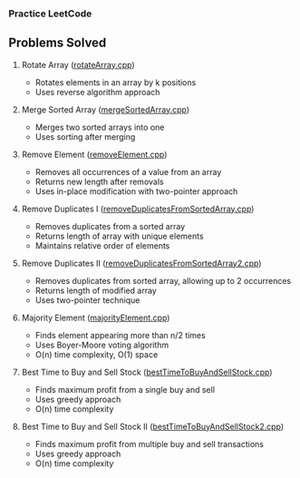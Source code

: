 ### Practice LeetCode
## Problems Solved

1. Rotate Array ([rotateArray.cpp](rotateArray.cpp))
   - Rotates elements in an array by k positions
   - Uses reverse algorithm approach

2. Merge Sorted Array ([mergeSortedArray.cpp](mergeSortedArray.cpp))
   - Merges two sorted arrays into one
   - Uses sorting after merging

3. Remove Element ([removeElement.cpp](removeElement.cpp))
   - Removes all occurrences of a value from an array
   - Returns new length after removals
   - Uses in-place modification with two-pointer approach

4. Remove Duplicates I ([removeDuplicatesFromSortedArray.cpp](removeDuplicatesFromSortedArray.cpp))
   - Removes duplicates from a sorted array
   - Returns length of array with unique elements
   - Maintains relative order of elements

5. Remove Duplicates II ([removeDuplicatesFromSortedArray2.cpp](removeDuplicatesFromSortedArray2.cpp))
   - Removes duplicates from sorted array, allowing up to 2 occurrences
   - Returns length of modified array
   - Uses two-pointer technique

6. Majority Element ([majorityElement.cpp](majorityElement.cpp))
   - Finds element appearing more than n/2 times
   - Uses Boyer-Moore voting algorithm
   - O(n) time complexity, O(1) space

7. Best Time to Buy and Sell Stock ([bestTimeToBuyAndSellStock.cpp](bestTimeToBuyAndSellStock.cpp))
   - Finds maximum profit from a single buy and sell
   - Uses greedy approach
   - O(n) time complexity

8. Best Time to Buy and Sell Stock II ([bestTimeToBuyAndSellStock2.cpp](bestTimeToBuyAndSellStock2.cpp))
   - Finds maximum profit from multiple buy and sell transactions
   - Uses greedy approach
   - O(n) time complexity



